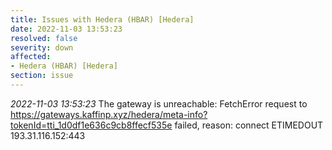 ```yaml
---
title: Issues with Hedera (HBAR) [Hedera]
date: 2022-11-03 13:53:23
resolved: false
severity: down
affected:
- Hedera (HBAR) [Hedera]
section: issue
---
```


*2022-11-03 13:53:23* The gateway is unreachable: FetchError request to https://gateways.kaffinp.xyz/hedera/meta-info?tokenId=tti_1d0df1e636c9cb8ffecf535e failed, reason: connect ETIMEDOUT 193.31.116.152:443